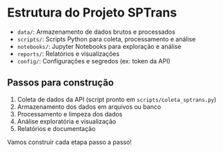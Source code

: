 # Estrutura do Projeto SPTrans

- `data/`: Armazenamento de dados brutos e processados
- `scripts/`: Scripts Python para coleta, processamento e análise
- `notebooks/`: Jupyter Notebooks para exploração e análise
- `reports/`: Relatórios e visualizações
- `config/`: Configurações e segredos (ex: token da API)

## Passos para construção
1. Coleta de dados da API (script pronto em `scripts/coleta_sptrans.py`)
2. Armazenamento dos dados em arquivos ou banco
3. Processamento e limpeza dos dados
4. Análise exploratória e visualização
5. Relatórios e documentação

Vamos construir cada etapa passo a passo!
